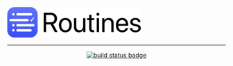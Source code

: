 <img src="/web-assets/images/web-logo-160.png" alt="Routines App Icon" height=70>
<hr style="height:1px;border:none;" />
<p align="center">
<a href="https://travis-ci.com/donavoncade/Routines"><img src="https://travis-ci.com/donavoncade/Routines.svg?branch=master" alt="build status badge"></a>
</p>

